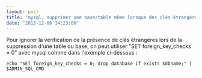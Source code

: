 ```yaml
---
layout: post
title: "mysql, supprimer une base/table même lorsque des clés étrangères sont positionnées"
date: "2013-12-06 14:23:00"
---
```

Pour ignorer la vérification de la présence de clés étrangères lors de la suppression d'une table ou base, on peut utiliser "SET foreign_key_checks = 0" avec mysql comme dans l'exemple ci-dessous :


```
echo "SET foreign_key_checks = 0; drop database if exists $dbname;" | $ADMIN_SQL_CMD
```

